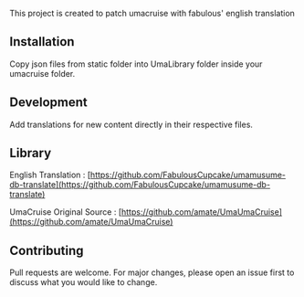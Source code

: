 This project is created to patch umacruise with fabulous' english translation

## Installation

Copy json files from static folder into UmaLibrary folder inside your umacruise folder.

## Development

Add translations for new content directly in their respective files.

## Library
English Translation : [https://github.com/FabulousCupcake/umamusume-db-translate](https://github.com/FabulousCupcake/umamusume-db-translate)

UmaCruise Original Source : [https://github.com/amate/UmaUmaCruise](https://github.com/amate/UmaUmaCruise)


## Contributing
Pull requests are welcome. For major changes, please open an issue first to discuss what you would like to change.

